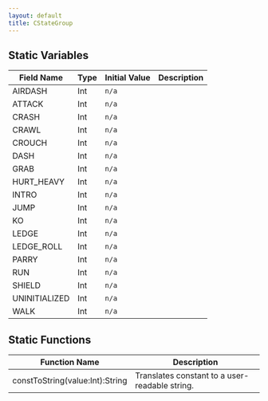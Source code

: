 ```yaml
---
layout: default
title: CStateGroup
---
```


## Static Variables

| Field Name | Type | Initial Value | Description |
| ------------ | ------ | --------------- | ------------- |
| AIRDASH | Int | `n/a` |  |
| ATTACK | Int | `n/a` |  |
| CRASH | Int | `n/a` |  |
| CRAWL | Int | `n/a` |  |
| CROUCH | Int | `n/a` |  |
| DASH | Int | `n/a` |  |
| GRAB | Int | `n/a` |  |
| HURT_HEAVY | Int | `n/a` |  |
| INTRO | Int | `n/a` |  |
| JUMP | Int | `n/a` |  |
| KO | Int | `n/a` |  |
| LEDGE | Int | `n/a` |  |
| LEDGE_ROLL | Int | `n/a` |  |
| PARRY | Int | `n/a` |  |
| RUN | Int | `n/a` |  |
| SHIELD | Int | `n/a` |  |
| UNINITIALIZED | Int | `n/a` |  |
| WALK | Int | `n/a` |  |


## Static Functions

| Function Name | Description |
| --------------- | ------------- |
| constToString(value:Int):String | Translates constant to a user-readable string. |
